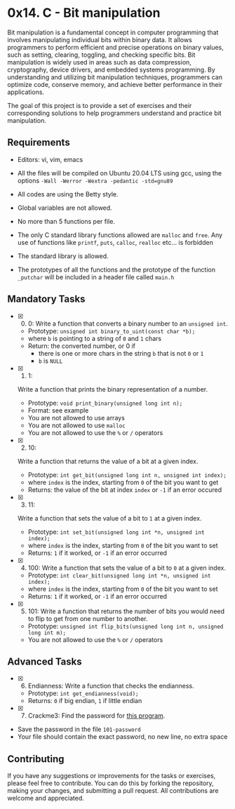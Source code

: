 # 0x14. C - Bit manipulation


Bit manipulation is a fundamental concept in computer programming that involves manipulating individual bits within binary data. It allows programmers to perform efficient and precise operations on binary values, such as setting, clearing, toggling, and checking specific bits. Bit manipulation is widely used in areas such as data compression, cryptography, device drivers, and embedded systems programming. By understanding and utilizing bit manipulation techniques, programmers can optimize code, conserve memory, and achieve better performance in their applications.

The goal of this project is to provide a set of exercises and their corresponding solutions to help programmers understand and practice bit manipulation.

## Requirements

-   Editors: vi, vim, emacs
    
-   All the files will be compiled on Ubuntu 20.04 LTS using gcc, using the options  `-Wall -Werror -Wextra -pedantic -std=gnu89`
    
-   All codes are using the Betty style.
    
-   Global variables are not allowed.
    
-   No more than 5 functions per file.
- The only C standard library functions allowed are `malloc` and `free`. Any use of functions like `printf`, `puts`, `calloc`, `realloc` etc… is forbidden
-   The standard library is allowed.

-   The prototypes of all the functions and the prototype of the function  `_putchar`  will be included in a header file called  `main.h`

## Mandatory Tasks

- [x] 0. 0:
	Write a function that converts a binary number to an `unsigned int`.

	-   Prototype: `unsigned int binary_to_uint(const char *b);`
	-   where `b` is pointing to a string of `0` and `1` chars
	-   Return: the converted number, or 0 if
	    -   there is one or more chars in the string `b` that is not `0` or `1`
	    -   `b` is `NULL`
	  
- [x] 1. 1: 

	Write a function that prints the binary representation of a number.

	-   Prototype: `void print_binary(unsigned long int n);`
	-   Format: see example
	-   You are not allowed to use arrays
	-   You are not allowed to use `malloc`
	-   You are not allowed to use the `%` or `/` operators

- [x] 2. 10: 
	
	Write a function that returns the value of a bit at a given index.

	-   Prototype: `int get_bit(unsigned long int n, unsigned int index);`
	-   where `index` is the index, starting from `0` of the bit you want to get
	-   Returns: the value of the bit at index `index` or `-1` if an error occured
	
- [x] 3. 11: 

	Write a function that sets the value of a bit to `1` at a given index.

	-   Prototype: `int set_bit(unsigned long int *n, unsigned int index);`
	-   where `index` is the index, starting from `0` of the bit you want to set
	-   Returns: `1` if it worked, or `-1` if an error occurred

- [x] 4. 100: 
		Write a function that sets the value of a bit to `0` at a given index.

	-   Prototype: `int clear_bit(unsigned long int *n, unsigned int index);`
	-   where `index` is the index, starting from `0` of the bit you want to set
	-   Returns: `1` if it worked, or `-1` if an error occurred

- [x] 5. 101: 
		Write a function that returns the number of bits you would need to flip to get from one number to another.

	-   Prototype: `unsigned int flip_bits(unsigned long int n, unsigned long int m);`
	-   You are not allowed to use the `%` or `/` operators

## Advanced Tasks

- [x] 6. Endianness:
	Write a function that checks the endianness.

	-   Prototype: `int get_endianness(void);`
	-   Returns: `0` if big endian, `1` if little endian

- [x] 7. Crackme3:
Find the password for [this program](https://github.com/alx-tools/0x13.c "this program").

-   Save the password in the file `101-password`
-   Your file should contain the exact password, no new line, no extra space


## Contributing

If you have any suggestions or improvements for the tasks or exercises, please feel free to contribute. You can do this by forking the repository, making your changes, and submitting a pull request. All contributions are welcome and appreciated.